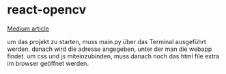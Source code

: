 # react-opencv

[Medium article](https://medium.com/@jadomene99/integrating-your-opencv-project-into-a-react-component-using-flask-6bcf909c07f4)

um das projekt zu starten, muss main.py über das Terminal ausgeführt werden. 
danach wird die adresse angegeben, unter der man die webapp findet. 
um css und js miteinzubinden, muss danach noch das html file extra im browser geöffnet werden. 
